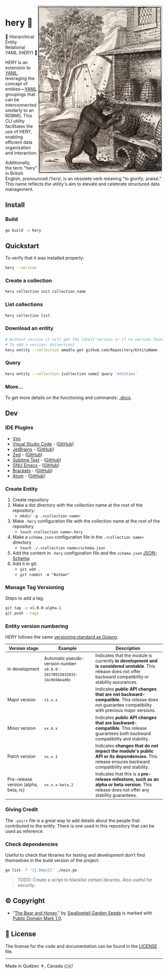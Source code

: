 <img src=".assets/bear.jpg" alt="Electronics photo" style="width: 400px;" align="right">

# hery 🐻
🐻 Hierarchical Entity Relational YAML (HERY) 🐻

HERY is an extension to [YAML](https://yaml.org/), leveraging the concept of entities—[YAML](https://yaml.org/)
groupings that can be interconnected similarly to an RDBMS. This CLI utility facilitates the use of HERY, enabling
efficient data organization and interaction.

Additionally, the term "hery" in British English, pronounced /ˈhɛrɪ/, is an obsolete verb meaning "to glorify; praise."
This name reflects the utility's aim to elevate and celebrate structured data management.

## Install
### Build
```bash
go build -o hery
```

## Quickstart
To verify that it was installed properly:
```bash
hery --version
```

### Create a collection
```bash
hery collection init collection_name
```

### List collections
```bash
hery collection list
```

### Download an entity
```bash
# Without version it will get the latest version or if no version found then it will generate a pseudo version number using the commit hash
# To add a version: @v{version}
hery entity --collection amadla get github.com/Repository/EntityName
```

### Query
```bash
hery entity --collection {collection name} query 'entities'
```

### More...
To get more details on the functioning and commands: [.docs](.docs).

## Dev
### IDE Plugins
- [Vim](.editor/.vimrc)
- [Visual Studio Code](.editor/code.yml) - ([GitHub](https://github.com/AmadlaOrg/hery-code-editor-plugin))
- [JetBrains](.editor/jetbrains.yml) - ([GitHub](https://github.com/AmadlaOrg/hery-jetbrains-editor-plugin))
- [Zed](.editor/zed.yml) - ([GitHub](https://github.com/AmadlaOrg/hery-zed-editor-plugin))
- [Sublime Text](.editor/sublime.yml) - ([GitHub](https://github.com/AmadlaOrg/hery-sublime-editor-plugin))
- [GNU Emacs](.editor/emacs.yml) - ([GitHub](https://github.com/AmadlaOrg/hery-emacs-editor-plugin))
- [Brackets](.editor/brackets.yml) - ([GitHub](https://github.com/AmadlaOrg/hery-brackets-editor-plugin))
- [Atom](.editor/atom.yml) - ([GitHub](https://github.com/AmadlaOrg/hery-atom-editor-plugin))

### Create Entity
1. Create repository
2. Make a dot directory with the collection name at the root of the repository:
   - `mkdir -p .<collection name>`
3. Make `.hery` configuration file with the collection name at the root of the repository
   - `touch <collection name>.hery`
4. Make a `schema.json` configuration file in the `.<collection name>` directory
   - `touch ./.<collection name>/schema.json`
5. Add the content in `.hery` configuration file and the `schema.json` [JSON-Schema](https://json-schema.org/)
6. Add it in git:
   - `git add .`
   - `git commit -m "Batman"`

### Manage Tag Versioning
Steps to add a tag:
```bash
git tag -a v1.0.0-alpha.1
git push --tags
```

### Entity version numbering
HERY follows the same [versioning standard as Golang](https://go.dev/doc/modules/version-numbers).

| Version stage                         | Example                                                              | Description                                                                                                                                                       |
|---------------------------------------|----------------------------------------------------------------------|-------------------------------------------------------------------------------------------------------------------------------------------------------------------|
| In development                        | Automatic pseudo-version number `v0.0.0-20170915032832-14c0d48ead0c` | Indicates that the module is currently **in development and is considered unstable**. This release does not offer backward compatibility or stability assurances. |
| Major version                         | `v1.x.x`                                                             | Indicates **public API changes that are not backward-compatible**. This release does not guarantee compatibility with previous major versions.                    |
| Minor version                         | `vx.4.x`                                                             | Indicates **public API changes that are backward-compatible**. This release guarantees both backward compatibility and stability.                                 |
| Patch version                         | `vx.x.1`                                                             | Indicates **changes that do not impact the module's public API or its dependencies**. This release ensures backward compatibility and stability.                  |
| Pre-release version (alpha, beta, rc) | `vx.x.x-beta.2`                                                      | Indicates that this is a **pre-release milestone, such as an alpha or beta version**. This release does not offer any stability guarantees.                       |

### Giving Credit
The `.pairs` file is a great way to add details about the people that contributed to the entity. There is one used in
this repository that can be used as reference.

### Check dependencies
Useful to check that libraries for testing and development don't find themselves in the build version of the project:
```bash
go list -f '{{.Deps}}' ./main.go
```

> TODO: Create a script to blacklist certain libraries.
> Also useful for security.

## ©️ Copyright
- "[The Bear and Honey.](https://www.flickr.com/photos/97123293@N07/29003630251)" by [Swallowtail Garden Seeds](https://www.flickr.com/photos/97123293@N07) is marked with [Public Domain Mark 1.0](https://creativecommons.org/publicdomain/mark/1.0/?ref=openverse).

## :scroll: License

The license for the code and documentation can be found in the [LICENSE](./LICENSE) file.

---

Made in Québec :fleur_de_lis:, Canada 🇨🇦!
